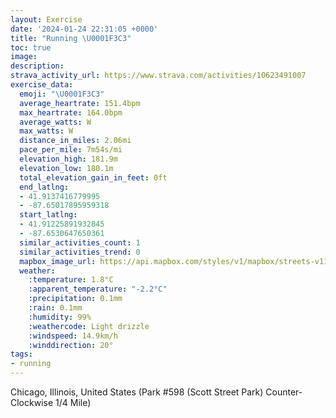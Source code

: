 ```yaml
---
layout: Exercise
date: '2024-01-24 22:31:05 +0000'
title: "Running \U0001F3C3"
toc: true
image:
description:
strava_activity_url: https://www.strava.com/activities/10623491007
exercise_data:
  emoji: "\U0001F3C3"
  average_heartrate: 151.4bpm
  max_heartrate: 164.0bpm
  average_watts: W
  max_watts: W
  distance_in_miles: 2.06mi
  pace_per_mile: 7m54s/mi
  elevation_high: 181.9m
  elevation_low: 180.1m
  total_elevation_gain_in_feet: 0ft
  end_latlng:
  - 41.9137416779995
  - -87.65017895959318
  start_latlng:
  - 41.91225891932845
  - -87.6530647650361
  similar_activities_count: 1
  similar_activities_trend: 0
  mapbox_image_url: https://api.mapbox.com/styles/v1/mapbox/streets-v11/static/path-5+787af2-1.0(i%7Bx~Fll~uOCkBAMMWAMbB_C%5Cq%40NoA%3FaBLWDo%40DGVGD%5BI%7DK%3FoACwAAsCCu%40DuACk%40%40UFIJAVFNFDM%60%40Ab%40DDFD%60%40GdAFvCDVJPNNPDf%40Ap%40G%5CYN%5BFcAIqBK%5BW%5DKGSAy%40Bu%40HKGQWGAWF%5B%3FMJC%40OIKAOBEDc%40%40g%40O_%40BSDc%40%40uAAaBBmAAeCFi%40Ag%40DcDBkAGaALgA%40eAAcDHwB%40y%40FKFCJA%5ED~I%40x%40DJNBtCMpKQdECb%40%3FTBHLB%60%40FdK%40HNA),pin-s-s+e5b22e(-87.65143,41.91173),pin-s-f+89ae00(-87.64829000000003,41.91379)/auto/800x800?access_token=pk.eyJ1Ijoiam9zaGJlY2ttYW4iLCJhIjoiY205eWR2aDd1MWZ6djJrbXc4a3M0bWZleiJ9.XiG9OWkNcZk2QzjJbxLB4A
  weather:
    :temperature: 1.8°C
    :apparent_temperature: "-2.2°C"
    :precipitation: 0.1mm
    :rain: 0.1mm
    :humidity: 99%
    :weathercode: Light drizzle
    :windspeed: 14.9km/h
    :winddirection: 20°
tags:
- running
---
```

Chicago, Illinois, United States (Park #598 (Scott Street Park) Counter-Clockwise 1/4 Mile)
